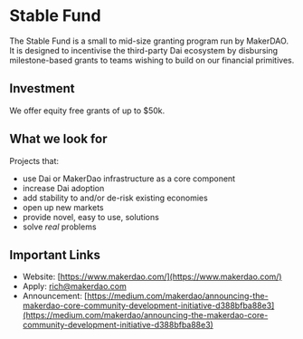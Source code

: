 # Stable Fund

The Stable Fund is a small to mid-size granting program run by MakerDAO. It is designed to incentivise the third-party Dai ecosystem by disbursing milestone-based grants to teams wishing to build on our financial primitives.

## Investment

We offer equity free grants of up to $50k.

## What we look for

Projects that:

* use Dai or MakerDao infrastructure as a core component
* increase Dai adoption
* add stability to and/or de-risk existing economies
* open up new markets
* provide novel, easy to use, solutions
* solve _real_ problems

## Important Links

* Website: [https://www.makerdao.com/](https://www.makerdao.com/)
* Apply: rich@makerdao.com
* Announcement: [https://medium.com/makerdao/announcing-the-makerdao-core-community-development-initiative-d388bfba88e3](https://medium.com/makerdao/announcing-the-makerdao-core-community-development-initiative-d388bfba88e3)

